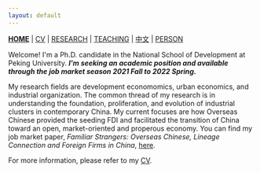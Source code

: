 ```yaml
---
layout: default
---
```



[**HOME**](./) | [CV](./assets/FanghaoChen_AcademiaCV_eng-210821.pdf) | [RESEARCH](./research.md) | [TEACHING](./teaching.md) | [中文](./Chinese.md) | [PERSON](./person.md)

Welcome! I'm a Ph.D. candidate in the National School of Development at Peking University. _**I'm seeking an academic position and available through the job market season 2021 Fall to 2022 Spring.**_ 

My research fields are development economomics, urban economics, and industrial organization. The common thread of my research is in understanding the foundation, proliferation, and evolution of industrial clusters in contemporary China. My current focuses are how Overseas Chinese provided the seeding FDI and facilitated the transition of China toward an open, market-oriented and properous economy. You can find my job market paper, _Familiar Strangers: Overseas Chinese, Lineage Connection and Foreign Firms in China_, [here](./assets/JMP_210811.pdf). 

For more information, please refer to my [CV](./assets/FanghaoChen_AcademiaCV_eng-210821.pdf). 

